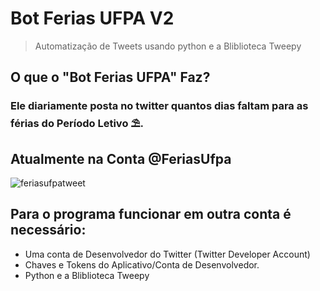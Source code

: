 # Bot Ferias UFPA V2
> Automatização de Tweets usando python e a Bliblioteca Tweepy

## O que o "Bot Ferias UFPA" Faz?
### Ele diariamente posta no twitter quantos dias faltam para as férias do Período Letivo ⛱️.

## Atualmente na Conta @FeriasUfpa
![feriasufpatweet](https://user-images.githubusercontent.com/65841249/124410555-20ddd400-dd21-11eb-9138-cc4a5dc54290.png)

## Para o programa funcionar em outra conta é necessário:
* Uma conta de Desenvolvedor do Twitter (Twitter Developer Account)
* Chaves e Tokens do Aplicativo/Conta de Desenvolvedor.
* Python e a Bliblioteca Tweepy
